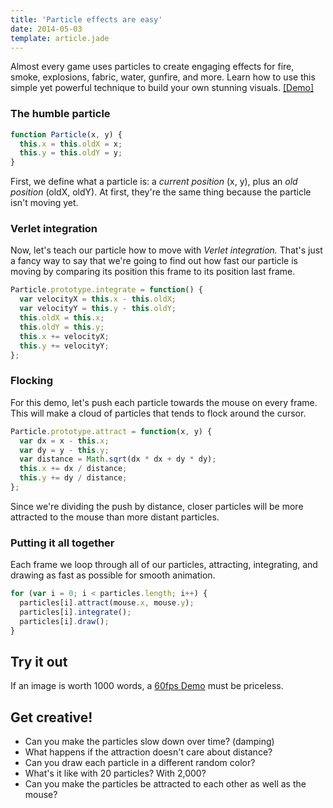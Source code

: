 ```yaml
---
title: 'Particle effects are easy'
date: 2014-05-03
template: article.jade
---
```


Almost every game uses particles to create engaging effects for
fire, smoke, explosions, fabric, water, gunfire, and more.
Learn how to use this simple yet powerful technique to build your own stunning visuals.
[ [Demo] ](/demos/particles)

### The humble particle

```js
function Particle(x, y) {
  this.x = this.oldX = x;
  this.y = this.oldY = y;
}
```

First, we define what a particle is: a *current position* (x, y),
plus an *old position* (oldX, oldY). At first, they're the same thing
because the particle isn't moving yet.

### Verlet integration

Now, let's teach our particle how to move with *Verlet integration.*
That's just a fancy way to say that we're going to find out how fast our
particle is moving by comparing its position this frame to its position last frame.

```js
Particle.prototype.integrate = function() {
  var velocityX = this.x - this.oldX;
  var velocityY = this.y - this.oldY;
  this.oldX = this.x;
  this.oldY = this.y;
  this.x += velocityX;
  this.y += velocityY;
};
```

### Flocking

For this demo, let's push each particle towards the mouse on every frame.
This will make a cloud of particles that tends to flock around the cursor.

```js
Particle.prototype.attract = function(x, y) {
  var dx = x - this.x;
  var dy = y - this.y;
  var distance = Math.sqrt(dx * dx + dy * dy);
  this.x += dx / distance;
  this.y += dy / distance;
};
```

Since we're dividing the push by distance, closer particles will
be more attracted to the mouse than more distant particles.

### Putting it all together

Each frame we loop through all of our particles, attracting, integrating,
and drawing as fast as possible for smooth animation.

```js
for (var i = 0; i < particles.length; i++) {
  particles[i].attract(mouse.x, mouse.y);
  particles[i].integrate();
  particles[i].draw();
}
```

## Try it out

If an image is worth 1000 words, a [60fps Demo](/demos/particles) must be priceless.

## Get creative!

- Can you make the particles slow down over time? (damping)
- What happens if the attraction doesn't care about distance?
- Can you draw each particle in a different random color?
- What's it like with 20 particles? With 2,000?
- Can you make the particles be attracted to each other as well as the mouse?
